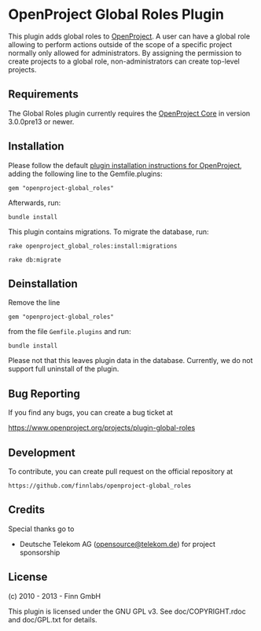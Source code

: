OpenProject Global Roles Plugin
==========================


This plugin adds global roles to [OpenProject](https://www.openproject.org).
A user can have a global role allowing to perform actions outside of the scope
of a specific project normally only allowed for administrators.
By assigning the permission to create projects to a global role,
non-administrators can create top-level projects.


Requirements
------------

The Global Roles plugin currently requires the [OpenProject Core](https://github.com/opf/openproject/) in
version 3.0.0pre13 or newer.


Installation
------------

Please follow the default [plugin installation instructions for
OpenProject](https://www.openproject.org/projects/openproject/wiki/Installation#222-Add-plugins),
adding the following line to the Gemfile.plugins:

`gem "openproject-global_roles"`

Afterwards, run:

`bundle install`

This plugin contains migrations. To migrate the database, run:

`rake openproject_global_roles:install:migrations`

`rake db:migrate`

Deinstallation
--------------

Remove the line

`gem "openproject-global_roles"`

from the file `Gemfile.plugins` and run:

`bundle install`

Please not that this leaves plugin data in the database. Currently, we do not
support full uninstall of the plugin.

Bug Reporting
-------------

If you find any bugs, you can create a bug ticket at

https://www.openproject.org/projects/plugin-global-roles

Development
-----------

To contribute, you can create pull request on the official repository at

`https://github.com/finnlabs/openproject-global_roles`

Credits
-------

Special thanks go to

* Deutsche Telekom AG (opensource@telekom.de) for project sponsorship

License
-------

(c) 2010 - 2013 - Finn GmbH

This plugin is licensed under the GNU GPL v3. See doc/COPYRIGHT.rdoc and
doc/GPL.txt for details.
